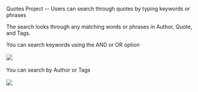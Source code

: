 Quotes Project -- Users can search through quotes by typing keywords or phrases

The search looks through any matching words or phrases in Author, Quote, and Tags.

You can search keywords using the AND or OR option
<br>
<br>
<img src="https://cloud.githubusercontent.com/assets/22181707/25665711/a1a13fac-2fdb-11e7-9228-dd17f4eec69b.gif"/>
<br>
<br>
You can search by Author or Tags
<br>
<br>
<img src="https://cloud.githubusercontent.com/assets/22181707/25669182/ffec121c-2fe5-11e7-9328-bc12b6ef348c.gif"/>



